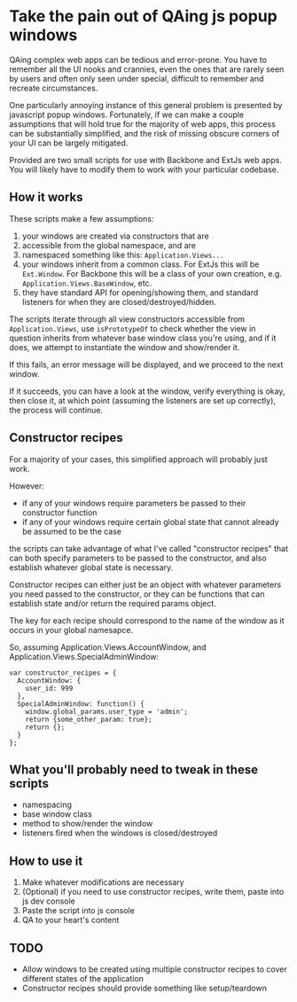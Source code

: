 # Take the pain out of QAing js popup windows

QAing complex web apps can be tedious and error-prone. You have to
remember all the UI nooks and crannies, even the ones that are rarely
seen by users and often only seen under special, difficult to remember
and recreate circumstances.

One particularly annoying instance of this general problem is presented
by javascript popup windows. Fortunately, if we can make a couple
assumptions that will hold true for the majority of web apps, this
process can be substantially simplified, and the risk of missing obscure
corners of your UI can be largely mitigated.

Provided are two small scripts for use with Backbone and ExtJs web apps.
You will likely have to modify them to work with your particular
codebase.

## How it works

These scripts make a few assumptions: 

1. your windows are created via constructors that are
2. accessible from the global namespace, and are
3. namespaced something like this: `Application.Views...`
4. your windows inherit from a common class. For ExtJs this will be
  `Ext.Window`. For Backbone this will be a class of your own creation,
e.g. `Application.Views.BaseWindow`, etc.
5. they have standard API for opening/showing them, and standard
  listeners for when they are closed/destroyed/hidden.

The scripts iterate through all view constructors accessible from
`Application.Views`, use `isPrototypeOf` to check whether the view in
question inherits from whatever base window class you're using, and if
it does, we attempt to instantiate the window and show/render it. 

If this fails, an error message will be displayed, and we proceed to the
next window.

If it succeeds, you can have a look at the window, verify everything is
okay, then close it, at which point (assuming the listeners are set up
correctly), the process will continue.

## Constructor recipes

For a majority of your cases, this simplified approach will probably
just work. 

However:

- if any of your windows require parameters be passed to their
  constructor function
- if any of your windows require certain global state that cannot
  already be assumed to be the case

the scripts can take advantage of what I've called "constructor recipes"
that can both specify parameters to be passed to the constructor, and
also establish whatever global state is necessary. 

Constructor recipes can either just be an object with whatever
parameters you need passed to the constructor, or they can be functions
that can establish state and/or return the required params object.

The key for each recipe should correspond to the name of the window as
it occurs in your global namesapce.

So, assuming Application.Views.AccountWindow, and
Application.Views.SpecialAdminWindow: 

```
var constructor_recipes = {
  AccountWindow: {
    user_id: 999
  },
  SpecialAdminWindow: function() {
    window.global_params.user_type = 'admin';
    return {some_other_param: true};
    return {};
  }
};
```

## What you'll probably need to tweak in these scripts

- namespacing 
- base window class
- method to show/render the window
- listeners fired when the windows is closed/destroyed

## How to use it

1. Make whatever modifications are necessary
2. (Optional) if you need to use constructor recipes, write them, paste
   into js dev console
3. Paste the script into js console
4. QA to your heart's content

## TODO

- Allow windows to be created using multiple constructor recipes to
  cover different states of the application
- Constructor recipes should provide something like setup/teardown
